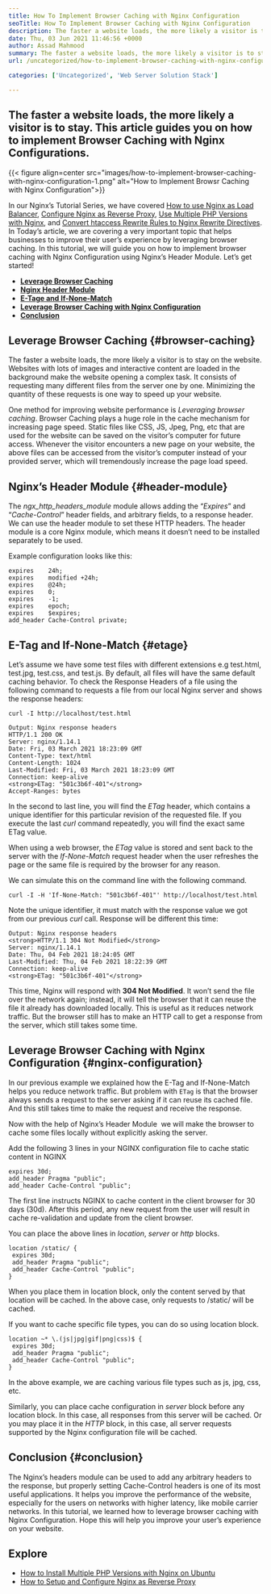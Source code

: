 ```yaml
---
title: How To Implement Browser Caching with Nginx Configuration
seoTitle: How To Implement Browser Caching with Nginx Configuration
description: The faster a website loads, the more likely a visitor is to stay. In this tutorial, we will Implement Browser Caching with Nginx Configuration.
date: Thu, 03 Jun 2021 11:46:56 +0000
author: Assad Mahmood
summary: The faster a website loads, the more likely a visitor is to stay. This article guides you on how to implement Browser Caching with Nginx Configurations.
url: /uncategorized/how-to-implement-browser-caching-with-nginx-configuration/

categories: ['Uncategorized', 'Web Server Solution Stack']

---
```

## The faster a website loads, the more likely a visitor is to stay. This article guides you on how to implement Browser Caching with Nginx Configurations.

{{< figure align=center src="images/how-to-implement-browser-caching-with-nginx-configuration-1.png" alt="How to Implement Browsr Caching with Nginx Configuration">}}  

In our Nginx’s Tutorial Series, we have covered [How to use Nginx as Load Balancer][1], [Configure Nginx as Reverse Proxy][2], [Use Multiple PHP Versions with Nginx][3], and [Convert htaccess Rewrite Rules to Nginx Rewrite Directives][4]. In Today’s article, we are covering a very important topic that helps businesses to improve their user’s experience by leveraging browser caching. In this tutorial, we will guide you on how to implement browser caching with Nginx Configuration using Nginx’s Header Module. Let’s get started!

  * **[Leverage Browser Caching][5]**
  * [**Nginx Header Module**][6]
  * [**E-Tage and If-None-Match**][7]
  * [**Leverage Browser Caching with Nginx Configuration**][8]
  * [**Conclusion**][9]

## Leverage Browser Caching {#browser-caching}

The faster a website loads, the more likely a visitor is to stay on the website. Websites with lots of images and interactive content are loaded in the background make the website opening a complex task. It consists of requesting many different files from the server one by one. Minimizing the quantity of these requests is one way to speed up your website.

One method for improving website performance is _Leveraging browser caching_. Browser Caching plays a huge role in the cache mechanism for increasing page speed. Static files like CSS, JS, Jpeg, Png, etc that are used for the website can be saved on the visitor’s computer for future access. Whenever the visitor encounters a new page on your website, the above files can be accessed from the visitor’s computer instead of your provided server, which will tremendously increase the page load speed. 

## Nginx’s Header Module {#header-module}

The _ngx\_http\_headers_module_ module allows adding the “_Expires_” and “_Cache-Control_” header fields, and arbitrary fields, to a response header. We can use the header module to set these HTTP headers. The header module is a core Nginx module, which means it doesn’t need to be installed separately to be used. 

Example configuration looks like this:


```
expires    24h;
expires    modified +24h;
expires    @24h;
expires    0;
expires    -1;
expires    epoch;
expires    $expires;
add_header Cache-Control private;
```


## E-Tag and If-None-Match {#etage}

Let’s assume we have some test files with different extensions e.g test.html, test.jpg, test.css, and test.js. By default, all files will have the same default caching behavior. To check the Response Headers of a file using the following command to requests a file from our local Nginx server and shows the response headers:


```
curl -I http://localhost/test.html
```



```
Output: Nginx response headers
HTTP/1.1 200 OK
Server: nginx/1.14.1
Date: Fri, 03 March 2021 18:23:09 GMT
Content-Type: text/html
Content-Length: 1024
Last-Modified: Fri, 03 March 2021 18:23:09 GMT
Connection: keep-alive
<strong>ETag: "501c3b6f-401"</strong>
Accept-Ranges: bytes
```


In the second to last line, you will find the _ETag_ header, which contains a unique identifier for this particular revision of the requested file. If you execute the last _curl_ command repeatedly, you will find the exact same ETag value.

When using a web browser, the _ETag_ value is stored and sent back to the server with the _If-None-Match_ request header when the user refreshes the page or the same file is required by the browser for any reason.

We can simulate this on the command line with the following command.


```
curl -I -H 'If-None-Match: "501c3b6f-401"' http://localhost/test.html
```


Note the unique identifier, it must match with the response value we got from our previous _curl_ call. Response will be different this time:


```
Output: Nginx response headers
<strong>HTTP/1.1 304 Not Modified</strong>
Server: nginx/1.14.1
Date: Thu, 04 Feb 2021 18:24:05 GMT
Last-Modified: Thu, 04 Feb 2021 18:22:39 GMT
Connection: keep-alive
<strong>ETag: "501c3b6f-401"</strong>
```


This time, Nginx will respond with **304 Not Modified**. It won’t send the file over the network again; instead, it will tell the browser that it can reuse the file it already has downloaded locally. This is useful as it reduces network traffic. But the browser still has to make an HTTP call to get a response from the server, which still takes some time.

## Leverage Browser Caching with Nginx Configuration {#nginx-configuration}

In our previous example we explained how the E-Tag and If-None-Match helps you reduce network traffic. But problem with `ETag` is that the browser always sends a request to the server asking if it can reuse its cached file. And this still takes time to make the request and receive the response.

Now with the help of Nginx’s Header Module  we will make the browser to cache some files locally without explicitly asking the server.

Add the following 3 lines in your NGINX configuration file to cache static content in NGINX


```
expires 30d;
add_header Pragma "public";
add_header Cache-Control "public";
```


The first line instructs NGINX to cache content in the client browser for 30 days (30d). After this period, any new request from the user will result in cache re-validation and update from the client browser.

You can place the above lines in _location_, _server_ or _http_ blocks.


```
location /static/ {
 expires 30d;
 add_header Pragma "public";
 add_header Cache-Control "public";
}
```


When you place them in location block, only the content served by that location will be cached. In the above case, only requests to /static/ will be cached.

If you want to cache specific file types, you can do so using location block.


```
location ~* \.(js|jpg|gif|png|css)$ {
 expires 30d;
 add_header Pragma "public";
 add_header Cache-Control "public";
}

```


In the above example, we are caching various file types such as js, jpg, css, etc.

Similarly, you can place cache configuration in _server_ block before any location block. In this case, all responses from this server will be cached. Or you may place it in the _HTTP_ block, in this case, all server requests supported by the Nginx configuration file will be cached.

## Conclusion {#conclusion}

The Nginx’s headers module can be used to add any arbitrary headers to the response, but properly setting Cache-Control headers is one of its most useful applications. It helps you improve the performance of the website, especially for the users on networks with higher latency, like mobile carrier networks. In this tutorial, we learned how to leverage browser caching with Nginx Configuration. Hope this will help you improve your user’s experience on your website.

## Explore

  * [How to Install Multiple PHP Versions with Nginx on Ubuntu][3]
  * [How to Setup and Configure Nginx as Reverse Proxy][2]

 [1]: https://blog.containerize.com/web-server-solution-stack/how-to-use-nginx-as-load-balancer-for-your-application/

 [2]: https://blog.containerize.com/web-server-solution-stack/how-to-setup-and-configure-nginx-as-reverse-proxy/

 [3]: https://blog.containerize.com/web-server-solution-stack/how-to-install-multiple-php-versions-with-nginx-on-ubuntu/

 [4]: https://blog.containerize.com/web-server-solution-stack/how-to-convert-htaccess-rewrite-rules-to-nginx-rewrite-directives/

 [5]: #browser-caching
 [6]: #header-module
 [7]: #etag
 [8]: #nginx-configuration
 [9]: #conclusion